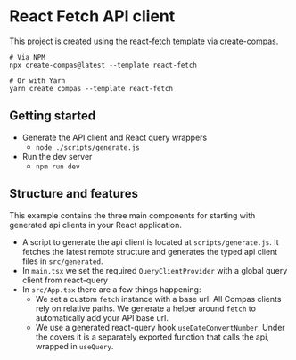# React Fetch API client

This project is created using the
[react-fetch](https://github.com/compasjs/compas/tree/main/examples/react-fetch)
template via [create-compas](https://www.npmjs.com/package/create-compas).

```shell
# Via NPM
npx create-compas@latest --template react-fetch

# Or with Yarn
yarn create compas --template react-fetch
```

## Getting started

- Generate the API client and React query wrappers
  - `node ./scripts/generate.js`
- Run the dev server
  - `npm run dev`

## Structure and features

This example contains the three main components for starting with generated api
clients in your React application.

- A script to generate the api client is located at `scripts/generate.js`. It
  fetches the latest remote structure and generates the typed api client files
  in `src/generated`.
- In `main.tsx` we set the required `QueryClientProvider` with a global query
  client from react-query
- In `src/App.tsx` there are a few things happening:
  - We set a custom `fetch` instance with a base url. All Compas clients rely on
    relative paths. We generate a helper around `fetch` to automatically add
    your API base url.
  - We use a generated react-query hook `useDateConvertNumber`. Under the covers
    it is a separately exported function that calls the api, wrapped in
    `useQuery`.
